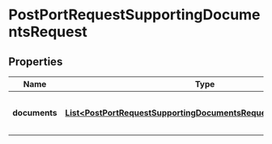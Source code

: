

# PostPortRequestSupportingDocumentsRequest


## Properties

| Name | Type | Description | Notes |
|------------ | ------------- | ------------- | -------------|
|**documents** | [**List&lt;PostPortRequestSupportingDocumentsRequestDocumentsInner&gt;**](PostPortRequestSupportingDocumentsRequestDocumentsInner.md) | List of supporting documents parameters |  [optional] |



